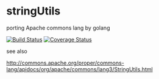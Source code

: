 stringUtils
===========

porting Apache commons lang by golang

[![Build Status](https://travis-ci.org/dmnlk/stringUtils.svg?branch=master)](https://travis-ci.org/dmnlk/stringUtils)
[![Coverage Status](https://img.shields.io/coveralls/dmnlk/stringUtils.svg)](https://coveralls.io/r/dmnlk/stringUtils)

see also

http://commons.apache.org/proper/commons-lang/apidocs/org/apache/commons/lang3/StringUtils.html
